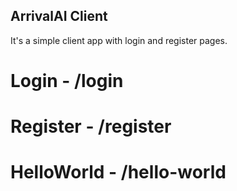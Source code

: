 ## ArrivalAI Client

It's a simple client app with login and register pages.

# Login - /login
# Register - /register
# HelloWorld - /hello-world